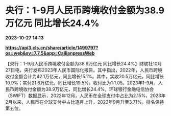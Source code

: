 # 央行：1-9月人民币跨境收付金额为38.9万亿元 同比增长24.4%

**2023-10-27 14:13**

**https://api3.cls.cn/share/article/1499797?os=web&sv=7.7.5&app=CailianpressWeb**

【央行：1-9月人民币跨境收付金额为38.9万亿元 同比增长24.4%】财联社10月27日电，央行发布2023年人民币国际化报告。其中指出，2022年，人民币跨境收付金额合计为42.1万亿元，同比增长15.1%。其中，实收20.5万亿元，同比增长10.9%；实付21.6万亿元，同比增长19.5%，收付比为1:1.05。2023年1-9月，人民币跨境收付金额为38.9万亿元，同比增长24.4%。环球银行金融电信协会（SWIFT）数据显示，2022年12月，人民币在全球支付中占比为2.15%，2023年2月以来，人民币在全球支付中占比逐月上升，2023年9月升至3.71%，排名保持第五位。